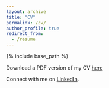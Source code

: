 ```yaml
---
layout: archive
title: "CV"
permalink: /cv/
author_profile: true
redirect_from:
  - /resume
---
```


{% include base_path %}

Download a PDF version of my CV [here](/files/cv_erfort.pdf)


Connect with me on [LinkedIn](https://www.linkedin.com/in/www.linkedin.com/in/cornelius-erfort).